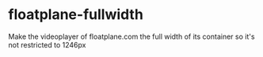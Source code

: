 # floatplane-fullwidth
Make the videoplayer of floatplane.com the full width of its container so it's not restricted to 1246px
